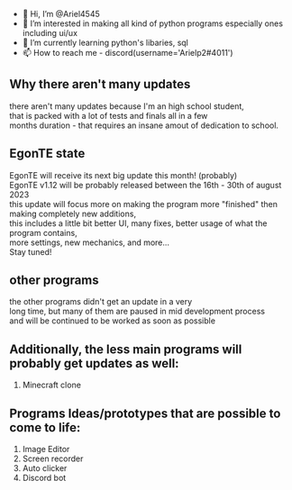 - 👋 Hi, I’m @Ariel4545  
- 👀 I’m interested in making all kind of python programs especially ones including ui/ux  
- 🌱 I’m currently learning python's libaries, sql  
- 📫 How to reach me - discord(username='Arielp2#4011')  
## Why there aren't many updates  
there aren't many updates because I'm an high school student,  
that is packed with a lot of tests and finals all in a few  
months duration - that requires an insane amout of dedication to school.  
## EgonTE state  
EgonTE will receive its next big update this month! (probably)  
EgonTE v1.12 will be probably released between the 16th - 30th of august 2023  
this update will focus more on making the program more "finished" then making completely new additions,  
this includes a little bit better UI, many fixes, better usage of what the program contains,  
more settings,  new mechanics, and more...  
Stay tuned!  
## other programs  
the other programs didn't get an update in a very  
long time, but many of them are paused in mid development process  
and will be continued to be worked as soon as possible  
  
## Additionally, the less main programs will probably get updates as well:  
1. Minecraft clone  

## Programs Ideas/prototypes that are possible to come to life:  
1. Image Editor  
2. Screen recorder  
3. Auto clicker 
4. Discord bot  
<!---
Ariel4545/Ariel4545 is a ✨ special ✨ repository because its `README.md` (this file) appears on your GitHub profile.
You can click the Preview link to take a look at your changes.
--->
